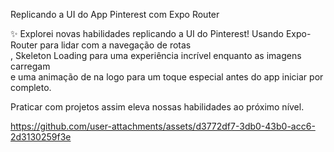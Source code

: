 Replicando a UI do App Pinterest com Expo Router<br/>

✨ Explorei novas habilidades replicando a UI do Pinterest! Usando Expo-Router para lidar com a navegação de rotas<br/>, 
Skeleton Loading para uma experiência incrível enquanto as imagens carregam<br/>
e uma animação de na logo para um toque especial antes do app iniciar por completo.<br/>

Praticar com projetos assim eleva nossas habilidades ao próximo nível. 



https://github.com/user-attachments/assets/d3772df7-3db0-43b0-acc6-2d3130259f3e


